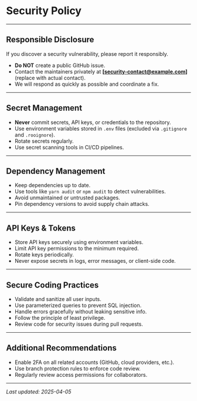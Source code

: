 # Security Policy

---

## Responsible Disclosure

If you discover a security vulnerability, please report it responsibly.

- **Do NOT** create a public GitHub issue.
- Contact the maintainers privately at **[security-contact@example.com]** (replace with actual contact).
- We will respond as quickly as possible and coordinate a fix.

---

## Secret Management

- **Never** commit secrets, API keys, or credentials to the repository.
- Use environment variables stored in `.env` files (excluded via `.gitignore` and `.rooignore`).
- Rotate secrets regularly.
- Use secret scanning tools in CI/CD pipelines.

---

## Dependency Management

- Keep dependencies up to date.
- Use tools like `yarn audit` or `npm audit` to detect vulnerabilities.
- Avoid unmaintained or untrusted packages.
- Pin dependency versions to avoid supply chain attacks.

---

## API Keys & Tokens

- Store API keys securely using environment variables.
- Limit API key permissions to the minimum required.
- Rotate keys periodically.
- Never expose secrets in logs, error messages, or client-side code.

---

## Secure Coding Practices

- Validate and sanitize all user inputs.
- Use parameterized queries to prevent SQL injection.
- Handle errors gracefully without leaking sensitive info.
- Follow the principle of least privilege.
- Review code for security issues during pull requests.

---

## Additional Recommendations

- Enable 2FA on all related accounts (GitHub, cloud providers, etc.).
- Use branch protection rules to enforce code review.
- Regularly review access permissions for collaborators.

---

_Last updated: 2025-04-05_